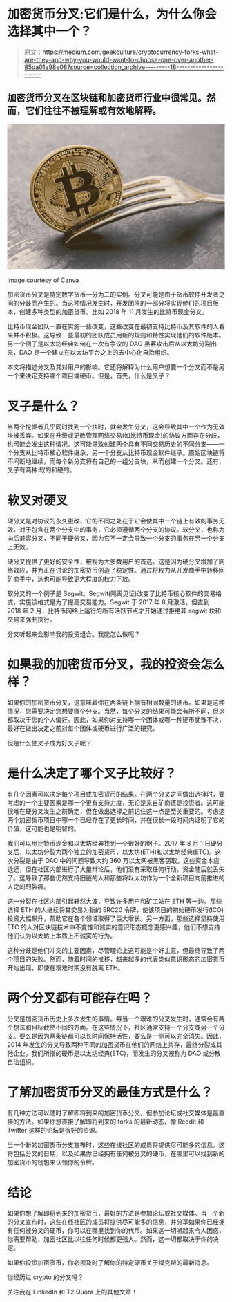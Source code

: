 # 加密货币分叉:它们是什么，为什么你会选择其中一个？

> 原文：<https://medium.com/geekculture/cryptocurrency-forks-what-are-they-and-why-you-would-want-to-choose-one-over-another-85da01e98e08?source=collection_archive---------18----------------------->

## 加密货币分叉在区块链和加密货币行业中很常见。然而，它们往往不被理解或有效地解释。

![](img/8a1890f27f90c3158b5f78ceb485f291.png)

Image courtesy of [Canva](https://canva.com)

加密货币分叉是特定数字货币一分为二的实例。分叉可能是由于货币软件开发者之间的分歧而产生的。当这种情况发生时，开发团队的一部分将实现他们的项目版本，创建多种类型的加密货币。比如 2018 年 11 月发生的比特币现金分叉。

比特币现金团队一直在实施一些改变，这些改变在最初支持比特币及其软件的人看来并不积极。这导致一些最初的团队成员用新的规则和特性实现他们的软件版本。另一个例子是以太坊经典如何在一次有争议的 DAO 黑客攻击后从以太坊分裂出来，DAO 是一个建立在以太坊平台之上的去中心化自治组织。

本文将描述分叉及其对用户的影响。它还将解释为什么用户想要一个分叉而不是另一个来决定支持哪个项目或硬币。但是，首先，什么是叉子？

# 叉子是什么？

当两个挖掘者几乎同时找到一个块时，就会发生分叉，这会导致其中一个作为无效块被丢弃。如果在升级或更改管理网络交易(如比特币现金)的协议方面存在分歧，也可能会发生这种情况。这可能导致创建两个具有不同交易历史的不同分支——一个分支从比特币核心软件继承，另一个分支从比特币现金软件继承。原始区块链将不间断地继续，而每个新分支将有自己的一组分支块，从而创建一个分叉。还有，叉子有两种:软的和硬的。

# 软叉对硬叉

硬分叉是对协议的永久更改，它的不同之处在于它会使其中一个链上有效的事务无效。对于包含在两个分支中的事务，它必须遵循两个分支的协议。软分叉，也称为向后兼容分叉，不同于硬分叉，因为它不一定会导致一个分支的事务在另一个分支上无效。

硬分叉提供了更好的安全性，被视为大多数用户的首选。这是因为硬分叉增加了网络效应，并为正在讨论的加密货币创造了稳定性。通过将权力从开发商手中转移回矿商手中，这也可能导致更大程度的权力下放。

软分叉的一个例子是 Segwit。Segwit(隔离见证)改变了比特币核心软件的交易格式，实施该格式是为了提高交易能力。Segwit 于 2017 年 8 月激活，但直到 2018 年 2 月，比特币网络上运行的所有活跃节点才开始通过拒绝非 segwit 块和交易来强制执行。

分叉听起来会影响我的投资组合。我能怎么做呢？

# 如果我的加密货币分叉，我的投资会怎么样？

如果你的加密货币分叉，这意味着你在两条链上拥有相同数量的硬币。如果是这种情况，您需要决定您想要哪个分支。当然，每个分叉的结果可能会有所不同，但这都取决于您的个人偏好。因此，如果你对支持哪一个团体或哪一种硬币犹豫不决，最好在做出决定之前对每个团体或硬币进行广泛的研究。

但是什么使叉子成为好叉子呢？

# 是什么决定了哪个叉子比较好？

有几个因素可以决定每个项目或加密货币的结果。在两个分叉之间做出选择时，要考虑的一个主要因素是哪一个更有支持力度，无论是来自矿商还是投资者。这可能很难在硬分叉发生之前确定，但在做出选择之前记住这一点是至关重要的。考虑这两个加密货币项目中哪一个已经存在了更长时间，并在很长一段时间内证明了它的价值，这可能也是明智的。

我们可以用比特币现金和以太坊经典找到一个很好的例子。2017 年 8 月 1 日硬分叉后，以太坊分裂为两个独立的加密货币，以太坊(ETH)和以太坊经典(ETC)。这次分裂是由于 DAO 中的问题导致大约 360 万以太网被黑客窃取。这些资金本应退还，但在社区内部进行了大量辩论后，他们没有采取任何行动，资金随后就丢失了。这导致了那些仍然支持旧链的人和那些将以太坊作为一个全新项目向前推进的人之间的裂痕。

这一分裂在社区内部引起轩然大波，导致许多用户和矿工站在 ETH 等一边。那些选择 ETH 的人继续将其交易为新的 ERC20 令牌，使该项目的初始硬币发行(ICO)投资大幅飙升，帮助它在各个领域取得了巨大增长。另一方面，那些选择坚持使用 ETC 的人对区块链技术中不变性和诚实的意识形态概念更感兴趣，他们不想支持他们认为以太坊上本质上不诚实的行为。

这种分歧是他们冲突的主要因素，尽管理论上这可能是个好主意，但最终导致了两个项目的失败。然而，随着时间的推移，越来越多的代表类似意识形态的加密货币开始出现，即使在艰难时期没有脱离 ETH。

# 两个分叉都有可能存在吗？

分叉是加密货币历史上多次发生的事情。每当一个艰难的分叉发生时，通常会有两个想法和目标截然不同的方面。在这些情况下，社区通常支持一个分支或另一个分支。要么是因为两条链都可以长时间保持活性，要么是一侧可以完全消失。因此，2014 年发生的分叉导致两种不同的加密货币在他们的网络上共存，最终分裂成其他企业。我们所指的硬币是以太坊经典(ETC)，而发生的分叉被称为 DAO 或分散自治组织。

# 了解加密货币分叉的最佳方式是什么？

有几种方法可以随时了解即将到来的加密货币分叉，但参加论坛或社交媒体是最直接的方法。如果你想直接了解即将到来的 forks 的最新动态，像 Reddit 和 Twitter 这样的论坛是很好的资源。

当一个新的加密货币分支宣布时，这些在线社区的成员将提供尽可能多的信息。这将包括分叉的日期，以及如果你已经拥有任何被分叉的硬币，在哪里可以找到新的加密货币的钱包来认领你的令牌。

# 结论

如果你想了解即将到来的加密货币，最好的方法是参加论坛或社交媒体。当一个新的分叉宣布时，这些在线社区的成员将提供尽可能多的信息，并分享如果你已经拥有任何被分叉的硬币，你可以在哪里找到你的代币。如果这一切听起来令人困惑，你需要帮助，加密社区比以往任何时候都更强大。然而，这一切都取决于你的决定。

如果你投资加密货币，你必须及时了解你的特定硬币关于福克斯的最新消息。

你经历过 crypto 的分叉吗？

关注我在 LinkedIn 和 T2 Quora 上的其他文章！